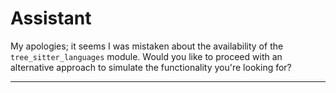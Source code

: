 # Assistant

My apologies; it seems I was mistaken about the availability of the `tree_sitter_languages` module. Would you like to proceed with an alternative approach to simulate the functionality you're looking for?

---
